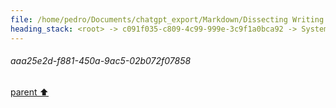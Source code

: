 ```yaml
---
file: /home/pedro/Documents/chatgpt_export/Markdown/Dissecting Writing Style Topics.md
heading_stack: <root> -> c091f035-c809-4c99-999e-3c9f1a0bca92 -> System -> 4e26b9e5-7363-4eac-9fb3-e6fd55f02123 -> System -> aaa25e2d-f881-450a-9ac5-02b072f07858
---
```

###### aaa25e2d-f881-450a-9ac5-02b072f07858
[parent ⬆️](#4e26b9e5-7363-4eac-9fb3-e6fd55f02123)
